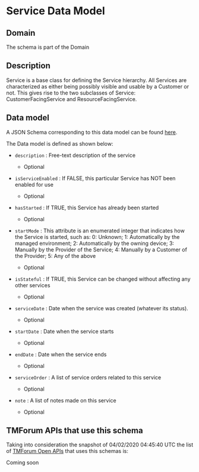 # Service Data Model

## Domain

The  schema is part of the  Domain

## Description

Service is a base class for defining the Service hierarchy. All Services are characterized as either being possibly visible and usable by a Customer or not. This gives rise to the two subclasses of Service: CustomerFacingService and ResourceFacingService.

## Data model

A JSON Schema corresponding to this data model can be found
[here](https://github.com/tmforum-rand/schemas/blob/candidates/Service/Service.schema.json).

The Data model is defined as shown below:
- `description` : Free-text description of the service

  - Optional

- `isServiceEnabled` : If FALSE, this particular Service has NOT been enabled for use

  - Optional

- `hasStarted` : If TRUE, this Service has already been started

  - Optional

- `startMode` : This attribute is an enumerated integer that indicates how the Service is started, such as: 0: Unknown; 1: Automatically by the managed environment; 2: Automatically by the owning device; 3: Manually by the Provider of the Service; 4: Manually by a Customer of the Provider; 5: Any of the above

  - Optional

- `isStateful` : If TRUE, this Service can be changed without affecting any other services

  - Optional

- `serviceDate` : Date when the service was created (whatever its status).

  - Optional

- `startDate` : Date when the service starts

  - Optional

- `endDate` : Date when the service ends

  - Optional

- `serviceOrder` : A list of service orders related to this service

  - Optional

- `note` : A list of notes made on this service

  - Optional





## TMForum APIs that use this schema

Taking into consideration the snapshot of 04/02/2020 04:45:40 UTC the list of [TMForum Open APIs](https://www.tmforum.org/open-apis/) that uses this schemas is:

Coming soon